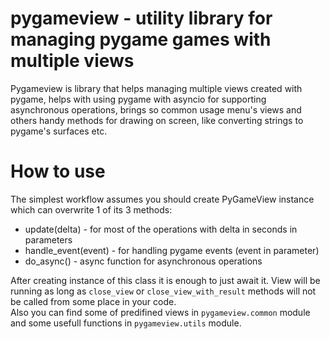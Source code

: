 # pygameview - utility library for managing pygame games with multiple views
Pygameview is library that helps managing multiple views created with pygame, helps with using pygame with asyncio for supporting asynchronous operations, brings so common usage menu's views and others handy methods for drawing on screen, like converting strings to pygame's surfaces etc.

# How to use
The simplest workflow assumes you should create PyGameView instance which can overwrite 1 of its 3 methods:
- update(delta) - for most of the operations with delta in seconds in parameters
- handle_event(event) - for handling pygame events (event in parameter)
- do_async() - async function for asynchronous operations

After creating instance of this class it is enough to just await it. View will be running as long as `close_view` or `close_view_with_result` methods will not be called from some place in your code.  
Also you can find some of predifined views in `pygameview.common` module and some usefull functions in `pygameview.utils` module.